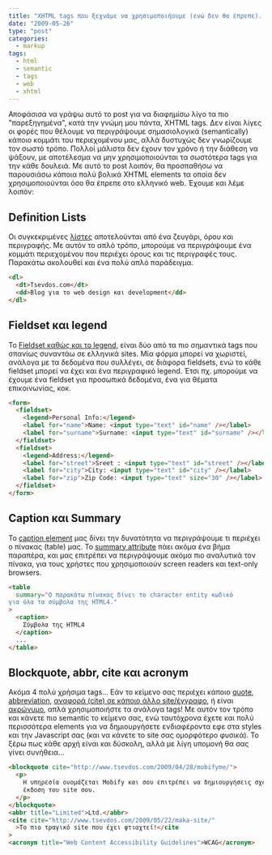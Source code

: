 ```yaml
---
title: "XHTML tags που ξεχνάμε να χρησιμοποιήουμε (ενώ δεν θα έπρεπε)..."
date: "2009-05-26"
type: "post"
categories:
  - markup
tags:
  - html
  - semantic
  - tags
  - web
  - xhtml
---
```


Αποφάσισα να γράψω αυτό το post για να διαφημίσω λίγο τα πιο "παρεξηγημένα", κατά την γνώμη μου πάντα, XHTML tags. Δεν είναι λίγες οι φορές που θέλουμε να περιγράψουμε σημασιολογικά (semantically) κάποιο κομμάτι του περιεχομένου μας, αλλά δυστυχώς δεν γνωρίζουμε τον σωστό τρόπο. Πολλοί μάλιστα δεν έχουν τον χρόνο ή την διάθεση να ψάξουν, με αποτέλεσμα να μην χρησιμοποιούνται τα σωστότερα tags για την κάθε δουλειά. Με αυτό το post λοιπόν, θα προσπαθήσω να παρουσιάσω κάποια πολύ βολικά XHTML elements τα οποία δεν χρησιμοποιούνται όσο θα έπρεπε στο ελληνικό web. Έχουμε και λέμε λοιπόν:

## Definition Lists

Οι συγκεκριμένες [λίστες](http://www.w3.org/TR/REC-html40/struct/lists.html#h-10.3 "Degfinition Lists") αποτελούνται από ένα ζευγάρι, όρου και περιγραφής. Με αυτόν το απλό τρόπο, μπορούμε να περιγράψουμε ένα κομμάτι περιεχομένου που περιέχει όρους και τις περιγραφές τους. Παρακάτω ακολουθεί και ένα πολύ απλό παράδειγμα.

```html
<dl>
  <dt>Tsevdos.com</dt>
  <dd>Blog για το web design και development</dd>
</dl>
```

## Fieldset και legend

Το [Fieldset καθώς και το legend](http://www.w3.org/TR/html401/interact/forms.html#h-17.10 "Adding structure to forms: the FIELDSET and LEGEND elements"), είναι δύο από τα πιο σημαντικά tags που σπανίως συναντάω σε ελληνικά sites. Μία φόρμα μπορεί να χωριστεί, ανάλογα με τα δεδομένα που συλλέγει, σε διάφορα fieldsets, ενώ το κάθε fieldset μπορεί να έχει και ένα περιγραφικό legend. Έτσι πχ. μπορούμε να έχουμε ένα fieldset για προσωπικά δεδομένα, ένα για θέματα επικοινωνίας, κοκ.

```html
<form>
  <fieldset>
    <legend>Personal Info:</legend>
    <label for="name">Name: <input type="text" id="name" /></label>
    <label for="surname">Surname: <input type="text" id="surname" /></label>
  </fieldset>
  <fieldset>
    <legend>Address:</legend>
    <label for="street">Sreet : <input type="text" id="street" /></label>
    <label for="city">City: <input type="text" id="city" /></label>
    <label for="zip">Zip Code: <input type="text" size="30" /></label>
  </fieldset>
</form>
```

## Caption και Summary

Το [caption element](http://www.w3.org/TR/html4/struct/tables.html#h-11.2.2 "Table Captions: The CAPTION element") μας δίνει την δυνατότητα να περιγράψουμε τι περιέχει ο πίνακας (table) μας. Το [summary attribute](http://www.w3.org/TR/html401/struct/tables.html#adef-summary "Summary attribute") πάει ακόμα ένα βήμα παραπέρα, και μας επιτρέπει να περιγράψουμε ακόμα πιο αναλυτικά τον πίνακα, για τους χρήστες που χρησιμοποιούν screen readers και text-only browsers.

```html
<table
  summary="Ο παρακάτω πίνακας δίνει το character entity κωδικό
για όλα τα σύμβολα της HTML4."
>
  <caption>
    Σύμβολα της HTML4
  </caption>
  ...
</table>
```

## **Βlockquote**, **abbr**, cite και acronym

Ακόμα 4 πολύ χρήσιμα tags... Εάν το κείμενο σας περιέχει κάποιο [quote](http://www.w3.org/TR/REC-html40/struct/text.html#h-9.2.2 "Blockquote element"), [abbreviation](http://www.w3.org/TR/xhtml2/mod-text.html#sec_9.1. "abbr element"), [αναφορά (cite) σε κάποιο άλλο site/έγγραφο](http://www.w3.org/TR/xhtml2/mod-text.html#sec_9.2. "Cite element"), ή είναι [ακρώνυμο](http://webdesign.about.com/od/examples/l/bltagsacronymexample.htm "Acronym element"), απλά χρησιμοποιήστε τα ανάλογα tags! Με αυτόν τον τρόπο και κάνετε πιο semantic το κείμενο σας, ενώ ταυτόχρονα έχετε και πολύ περισσότερα elements για να δημιουργήσετε ενδιαφέροντα εφε στα styles και την Javascript σας (και να κάνετε το site σας ομορφότερο φυσικά). Το ξέρω πως κάθε αρχή είναι και δύσκολη, αλλά με λίγη υπομονή θα σας γίνει συνήθεια...

```html
<blockquote cite="http://www.tsevdos.com/2009/04/28/mobifyme/">
  <p>
    Η υπηρεσία ονομάζεται Mobify και σου επιτρέπει να δημιουργήσεις σχετικά εύκολα μια custom mobile
    έκδοση του site σου.
  </p>
</blockquote>
<abbr title="Limited">Ltd.</abbr>
<cite cite="http://www.tsevdos.com/2009/05/22/maka-site/"
  >Το πιο τραγικό site που έχει φτιαχτεί!</cite
>
<acronym title="Web Content Accessibility Guidelines">WCAG</acronym>
```
